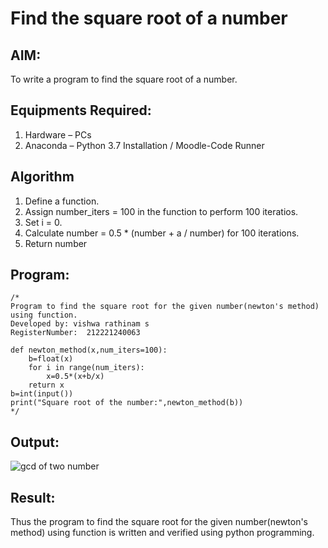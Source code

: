 # Find the square root of a number

## AIM:
To write a program to find the square root of a number.

## Equipments Required:
1. Hardware – PCs
2. Anaconda – Python 3.7 Installation / Moodle-Code Runner

## Algorithm
1. Define a function.
2. Assign number_iters = 100 in the function to perform 100 iteratios.
3. Set i = 0.
4. Calculate  number = 0.5 * (number + a / number) for 100 iterations.
5. Return number

## Program:
```
/*
Program to find the square root for the given number(newton's method) using function.
Developed by: vishwa rathinam s
RegisterNumber:  212221240063

def newton_method(x,num_iters=100):
    b=float(x) 
    for i in range(num_iters):
        x=0.5*(x+b/x) 
    return x
b=int(input()) 
print("Square root of the number:",newton_method(b))
*/
```

## Output:
![gcd of two number](squareroot.png)


## Result:
Thus the program to find the square root for the given number(newton's method) using function is written and verified using python programming.
